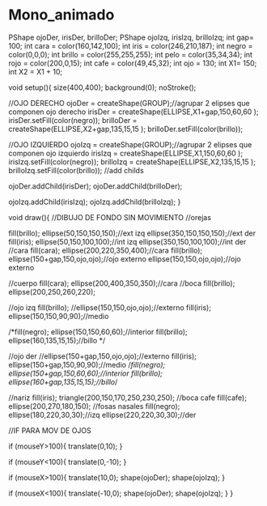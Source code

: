 # Mono_animado
PShape ojoDer, irisDer, brilloDer;
PShape ojoIzq, irisIzq, brilloIzq;
int gap= 100;
int cara = color(160,142,100);
int iris = color(246,210,187);
int negro = color(0,0,0);
int brillo = color(255,255,255);
int pelo = color(35,34,34);
int rojo = color(200,0,15);
int cafe = color(49,45,32);
int ojo = 130;
int X1= 150;
int X2 = X1 + 10;

void setup(){
  size(400,400);
  background(0);
  noStroke();
  
  //OJO DERECHO
  ojoDer = createShape(GROUP);//agrupar 2 elipses que componen ojo derecho
  irisDer = createShape(ELLIPSE,X1+gap,150,60,60 );
  irisDer.setFill(color(negro));
  brilloDer = createShape(ELLIPSE,X2+gap,135,15,15 );
  brilloDer.setFill(color(brillo));
  
  //OJO IZQUIERDO
   ojoIzq = createShape(GROUP);//agrupar 2 elipses que componen ojo izquierdo
  irisIzq = createShape(ELLIPSE,X1,150,60,60 );
  irisIzq.setFill(color(negro));
  brilloIzq = createShape(ELLIPSE,X2,135,15,15 );
  brilloIzq.setFill(color(brillo));
  //add childs
  
  ojoDer.addChild(irisDer);
  ojoDer.addChild(brilloDer);
  
   ojoIzq.addChild(irisIzq);
  ojoIzq.addChild(brilloIzq);
}


void draw(){
 //DIBUJO DE FONDO SIN MOVIMIENTO
//orejas

fill(brillo);
ellipse(50,150,150,150);//ext izq
ellipse(350,150,150,150);//ext der
fill(iris);
ellipse(50,150,100,100);//int izq
ellipse(350,150,100,100);//int der
//cara
fill(cara);
ellipse(200,220,350,400);//cara
fill(brillo);
ellipse(150+gap,150,ojo,ojo);//ojo externo
ellipse(150,150,ojo,ojo);//ojo externo

//cuerpo
fill(cara);
ellipse(200,400,350,350);//cara
//boca
fill(brillo);
ellipse(200,250,260,220);

//ojo izq
fill(brillo);
//ellipse(150,150,ojo,ojo);//externo
fill(iris);
ellipse(150,150,90,90);//medio

/*fill(negro);
ellipse(150,150,60,60);//interior
fill(brillo);
ellipse(160,135,15,15);//billo
*/

//ojo der
//ellipse(150+gap,150,ojo,ojo);//externo
fill(iris);
ellipse(150+gap,150,90,90);//medio
/*fill(negro);
ellipse(150+gap,150,60,60);//interior
fill(brillo);
ellipse(160+gap,135,15,15);//billo*/

//nariz
fill(iris);
triangle(200,150,170,250,230,250);
//boca cafe
fill(cafe);
ellipse(200,270,180,150);
//fosas nasales
fill(negro);
ellipse(180,220,30,30);//izq
ellipse(220,220,30,30);//der

//IF PARA MOV DE OJOS

if (mouseY>100){ 
  translate(0,10);
}

if (mouseY<100){
  translate(0,-10);
}

if (mouseX>100){
  translate(10,0);
  shape(ojoDer);
  shape(ojoIzq);
}

if (mouseX<100){
  translate(-10,0);
  shape(ojoDer);
  shape(ojoIzq);
}
}
